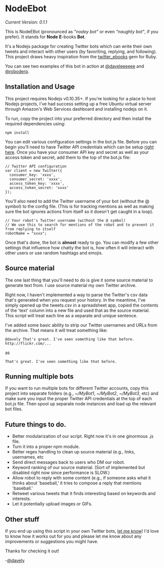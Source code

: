 # NodeEbot

_Current Version: 0.1.1_

This is NodeEBot (pronounced as _"nodey bot"_ or even _"naughty bot"_, if you prefer). It stands for **Node** **E**-books **Bot**.


It's a Nodejs package for creating Twitter bots which can write their own tweets and interact with other users (by favoriting, replying, and following). This project draws heavy inspiration from the [twitter_ebooks](https://github.com/mispy/twitter_ebooks) gem for Ruby.

You can see two examples of this bot in action at [@daveleeeeee](https://twitter.com/daveleeeeee) and [@roboderp](https://twitter.com/roboderp).

## Installation and Usage

This project requires Nodejs v0.10.35+. If you're looking for a place to host Nodejs projects, I've had success setting up a free Ubuntu virtual server through Amazon's Web Services dashboard and installing nodejs on it.

To run, copy the project into your preferred directory and then install the required dependencies using:

```
npm install
```

You can edit various configuration settings in the bot.js file. Before you can begin you'll need to have Twitter API credentials which can be setup [right here](https://apps.twitter.com/). Once you have your consumer API key and secret as well as your access token and secret, add them to the top of the bot.js file:

```
// Twitter API configuration
var client = new Twitter({
  consumer_key: 'xxxx',
  consumer_secret: 'xxxx',
  access_token_key: 'xxxx',
  access_token_secret: 'xxxx'
});
```

You'll also need to add the Twitter username of your bot (without the @ symbol) to the config file. (This is for tracking mentions as well as making sure the bot ignores actions from itself so it doesn't get caught in a loop).

```
// Your robot's Twitter username (without the @ symbol)
// We use this to search for mentions of the robot and to prevent it from replying to itself
robotName = "xxxx";
```

Once that's done, the bot is **almost** ready to go. You can modify a few other settings that influence how chatty the bot is, how often it will interact with other users or use random hashtags and emojis.

## Source material

The one last thing that you'll need to do is give it some source material to generate text from. I use source material my own Twitter archive.

Right now, I haven't implemented a way to parse the Twitter's csv data that's generated when you request your history. In the meantime, I've simply opened up the tweets.csv in a spreadsheet app, copied the contents of the 'text' column into a new file and used that as the source material. This script will treat each line as a separate and unique sentence.

I've added some basic ability to strip our Twitter usernames and URLs from the archive. That means it will treat something like:

```
@davely That's great. I've seen something like that before. 
http://flickr.com/...
```

as

```
That's great. I've seen something like that before.
```

## Running multiple bots

If you want to run multiple bots for different Twitter accounts, copy this project into separate folders (e.g., _~/MyBot1_, _~/MyBot2_, _~/MyBot3_, etc) and make sure you input the proper Twitter API credentials at the top of each bot.js file. Then spool up separate node instances and load up the relevant bot files. 

## Future things to do.

* Better modularization of our script. Right now it's in one ginormous .js file.
* Turn it into a proper npm module. 
* Better regex handling to clean up source material (e.g., links, usernames, etc
* Send direct messages back to users who DM our robot.
* Keyword ranking of our source material. (Sort of implemented but disabled right now since performance is SLOW.)
* Allow robot to reply with some content (e.g., if someone asks what it thinks about 'baseball,' it tries to compose a reply that mentions 'baseball.'
* Retweet various tweets that it finds interesting based on keywords and interests.
* Let it potentially upload images or GIFs.

## Other stuff

If you end up using this script in your own Twitter bots, [let me know](http://twitter.com/davely)! I'd love to know how it works out for you and please let me know about any improvements or suggestions you might have.

Thanks for checking it out!

-[@davely](http://twitter.com/davely)